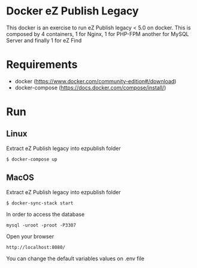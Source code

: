 # Docker eZ Publish Legacy

This docker is an exercise to run eZ Publish legacy < 5.0 on docker.
This is composed by 4 containers, 1 for Nginx, 1 for PHP-FPM another for
MySQL Server and finally 1 for eZ Find

# Requirements

- docker (https://www.docker.com/community-edition#/download)
- docker-compose (https://docs.docker.com/compose/install/)

# Run

## Linux

Extract eZ Publish legacy into ezpublish folder

```
$ docker-compose up
```

## MacOS

Extract eZ Publish legacy into ezpublish folder

```
$ docker-sync-stack start
```

In order to access the database

```
mysql -uroot -proot -P3307
```

Open your browser

```
http://localhost:8080/
```

You can change the default variables values on .env file

